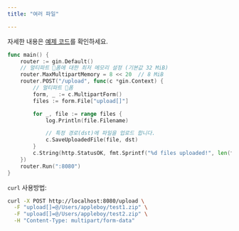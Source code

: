 ```yaml
---
title: "여러 파일"

---
```


자세한 내용은 [예제 코드](https://github.com/gin-gonic/examples/tree/master/upload-file/multiple)를 확인하세요.

```go
func main() {
	router := gin.Default()
	// 멀티파트 폼에 대한 최저 메모리 설정 (기본값 32 MiB)
	router.MaxMultipartMemory = 8 << 20  // 8 MiB
	router.POST("/upload", func(c *gin.Context) {
		// 멀티파트 폼
		form, _ := c.MultipartForm()
		files := form.File["upload[]"]

		for _, file := range files {
			log.Println(file.Filename)

			// 특정 경로(dst)에 파일을 업로드 합니다.
			c.SaveUploadedFile(file, dst)
		}
		c.String(http.StatusOK, fmt.Sprintf("%d files uploaded!", len(files)))
	})
	router.Run(":8080")
}
```

`curl` 사용방법:

```sh
curl -X POST http://localhost:8080/upload \
  -F "upload[]=@/Users/appleboy/test1.zip" \
  -F "upload[]=@/Users/appleboy/test2.zip" \
  -H "Content-Type: multipart/form-data"
```
